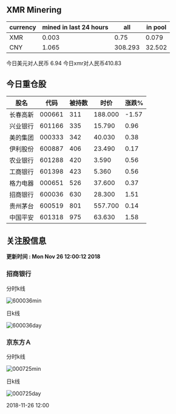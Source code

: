 ## XMR Minering

|currency|mined in last 24 hours|all|in pool|
|---|---|---|---|
|XMR|0.003|0.75|0.079|
|CNY|1.065|308.293|32.502|

今日美元对人民币 6.94	今日xmr对人民币410.83


## 今日重仓股 

|股名|代码|被持数|时价|涨跌%|
|---|---|---|---|---|
|长春高新|000661|311|188.000|-1.57|
|兴业银行|601166|335|15.790|0.96|
|美的集团|000333|342|40.030|0.38|
|伊利股份|600887|406|23.490|0.17|
|农业银行|601288|420|3.590|0.56|
|工商银行|601398|423|5.360|0.56|
|格力电器|000651|526|37.600|0.37|
|招商银行|600036|630|28.300|1.51|
|贵州茅台|600519|801|557.700|0.14|
|中国平安|601318|975|63.630|1.58|

## 关注股信息
**更新时间 : Mon Nov 26 12:00:12 2018**
### 招商银行 
分时k线

![600036min](http://image.sinajs.cn/newchart/min/n/sh600036.gif)

日k线

![600036day](http://image.sinajs.cn/newchart/daily/n/sh600036.gif)

### 京东方Ａ 
分时k线

![000725min](http://image.sinajs.cn/newchart/min/n/sz000725.gif)

日k线

![000725day](http://image.sinajs.cn/newchart/daily/n/sz000725.gif)

2018-11-26 12:00
